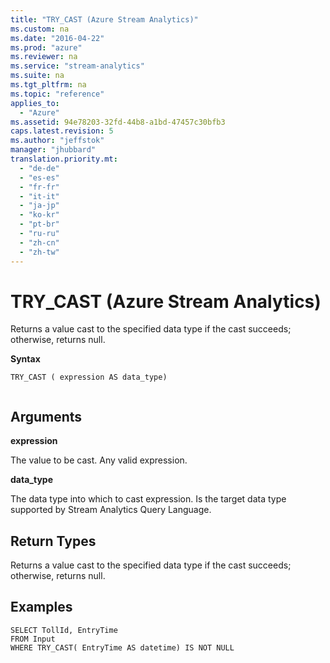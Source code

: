 ```yaml
---
title: "TRY_CAST (Azure Stream Analytics)"
ms.custom: na
ms.date: "2016-04-22"
ms.prod: "azure"
ms.reviewer: na
ms.service: "stream-analytics"
ms.suite: na
ms.tgt_pltfrm: na
ms.topic: "reference"
applies_to: 
  - "Azure"
ms.assetid: 94e78203-32fd-44b8-a1bd-47457c30bfb3
caps.latest.revision: 5
ms.author: "jeffstok"
manager: "jhubbard"
translation.priority.mt: 
  - "de-de"
  - "es-es"
  - "fr-fr"
  - "it-it"
  - "ja-jp"
  - "ko-kr"
  - "pt-br"
  - "ru-ru"
  - "zh-cn"
  - "zh-tw"
---
```

# TRY_CAST (Azure Stream Analytics)
  Returns a value cast to the specified data type if the cast succeeds; otherwise, returns null.  
  
 **Syntax**  
  
```  
TRY_CAST ( expression AS data_type)  
  
```  
  
## Arguments  
 **expression**  
  
 The value to be cast. Any valid expression.  
  
 **data_type**  
  
 The data type into which to cast expression. Is the target data type supported by Stream Analytics Query Language.  
  
## Return Types  
 Returns a value cast to the specified data type if the cast succeeds; otherwise, returns null.  
  
## Examples  
  
```  
SELECT TollId, EntryTime   
FROM Input  
WHERE TRY_CAST( EntryTime AS datetime) IS NOT NULL  
```  
  
  